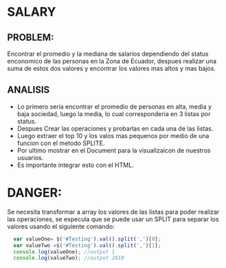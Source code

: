 # SALARY

## PROBLEM:
Encontrar el promedio y la mediana de salarios dependiendo del status enconomico de las personas en la Zona de Ecuador, despues realizar una suma de estos dos valores y encontrar los valores mas altos y mas bajos.

## ANALISIS
- Lo primero seria encontrar el promedio de personas en alta, media y baja sociedad, luego la media, lo cual corresponderia en 3 listas por status.
- Despues Crear las operaciones y probarlas en cada una de las listas.
- Luego extraer el top 10 y los valos mas pequenos por medio de una funcion con el metodo SPLITE.
- Por ultimo mostrar en el Document para la visualizaicon de nuestros usuarios.
- Es importante integrar esto con el HTML.

# DANGER: 
Se necesita transformar a array los valores de las listas para poder realizar las operaciones, se especula que se puede usar un SPLIT para separar los valores usando el siguiente comando:

```javascript
  var valueOne= $('#Testing').val().split(',')[0];
  var valueTwo =$('#Testing').val().split(',')[1];
  console.log(valueOne); //output 1
  console.log(valueTwo); //output 2010
```